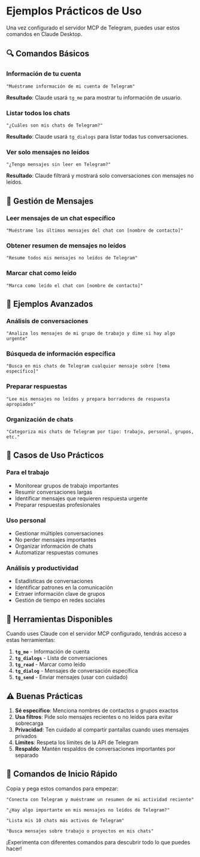 # Ejemplos Prácticos de Uso

Una vez configurado el servidor MCP de Telegram, puedes usar estos comandos en Claude Desktop.

## 🔍 Comandos Básicos

### Información de tu cuenta
```
"Muéstrame información de mi cuenta de Telegram"
```
**Resultado**: Claude usará `tg_me` para mostrar tu información de usuario.

### Listar todos los chats
```
"¿Cuáles son mis chats de Telegram?"
```
**Resultado**: Claude usará `tg_dialogs` para listar todas tus conversaciones.

### Ver solo mensajes no leídos
```
"¿Tengo mensajes sin leer en Telegram?"
```
**Resultado**: Claude filtrará y mostrará solo conversaciones con mensajes no leídos.

## 📩 Gestión de Mensajes

### Leer mensajes de un chat específico
```
"Muéstrame los últimos mensajes del chat con [nombre de contacto]"
```

### Obtener resumen de mensajes no leídos
```
"Resume todos mis mensajes no leídos de Telegram"
```

### Marcar chat como leído
```
"Marca como leído el chat con [nombre de contacto]"
```

## 💬 Ejemplos Avanzados

### Análisis de conversaciones
```
"Analiza los mensajes de mi grupo de trabajo y dime si hay algo urgente"
```

### Búsqueda de información específica
```
"Busca en mis chats de Telegram cualquier mensaje sobre [tema específico]"
```

### Preparar respuestas
```
"Lee mis mensajes no leídos y prepara borradores de respuesta apropiados"
```

### Organización de chats
```
"Categoriza mis chats de Telegram por tipo: trabajo, personal, grupos, etc."
```

## 🎯 Casos de Uso Prácticos

### Para el trabajo
- Monitorear grupos de trabajo importantes
- Resumir conversaciones largas
- Identificar mensajes que requieren respuesta urgente
- Preparar respuestas profesionales

### Uso personal
- Gestionar múltiples conversaciones
- No perder mensajes importantes
- Organizar información de chats
- Automatizar respuestas comunes

### Análisis y productividad
- Estadísticas de conversaciones
- Identificar patrones en la comunicación
- Extraer información clave de grupos
- Gestión de tiempo en redes sociales

## 🔧 Herramientas Disponibles

Cuando uses Claude con el servidor MCP configurado, tendrás acceso a estas herramientas:

1. **`tg_me`** - Información de cuenta
2. **`tg_dialogs`** - Lista de conversaciones
3. **`tg_read`** - Marcar como leído
4. **`tg_dialog`** - Mensajes de conversación específica
5. **`tg_send`** - Enviar mensajes (usar con cuidado)

## ⚠️ Buenas Prácticas

1. **Sé específico**: Menciona nombres de contactos o grupos exactos
2. **Usa filtros**: Pide solo mensajes recientes o no leídos para evitar sobrecarga
3. **Privacidad**: Ten cuidado al compartir pantallas cuando uses mensajes privados
4. **Límites**: Respeta los límites de la API de Telegram
5. **Respaldo**: Mantén respaldos de conversaciones importantes por separado

## 🚀 Comandos de Inicio Rápido

Copia y pega estos comandos para empezar:

```
"Conecta con Telegram y muéstrame un resumen de mi actividad reciente"

"¿Hay algo importante en mis mensajes no leídos de Telegram?"

"Lista mis 10 chats más activos de Telegram"

"Busca mensajes sobre trabajo o proyectos en mis chats"
```

¡Experimenta con diferentes comandos para descubrir todo lo que puedes hacer!